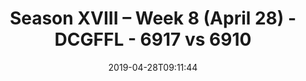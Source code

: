 ---
title: Season XVIII – Week 8 (April 28) - DCGFFL - 6917 vs 6910
teams_score:
- team: 6917
  score:
- team: 6910
  score: 31
mvp: Joe Owens (Navy), Kori Saunders (Baby Blue)
game-ball: ''
sportsperson: ''
season: 16
week: 8
date: '2019-04-28T09:11:44'
pageid: season-xviii-week-8-april-28-6917-vs-6910
---